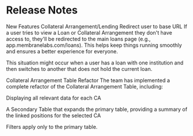 # Release Notes 
New Features
Collateral Arrangement/Lending
Redirect user to base URL
If a user tries to view a Loan or Collateral Arrangement they don't have access to, they'll be redirected to the main loans page (e.g., app.membranelabs.com/loans). This helps keep things running smoothly and ensures a better experience for everyone.

This situation might occur when a user has a loan with one institution and then switches to another that does not hold the current loan.

Collateral Arrangement Table Refactor
The team has implemented a complete refactor of the Collateral Arrangement Table, including:

Displaying all relevant data for each CA

A Secondary Table that expands the primary table, providing a summary of the linked positions for the selected CA

Filters apply only to the primary table.

